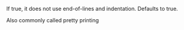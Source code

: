 If true, it does not use end-of-lines and indentation. Defaults to true.

Also commonly called pretty printing
